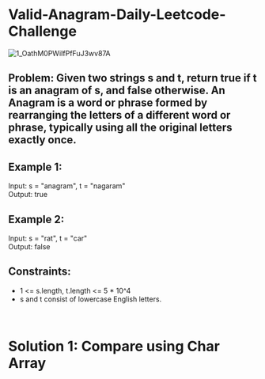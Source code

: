 # Valid-Anagram-Daily-Leetcode-Challenge
![1_OathM0PWiIfPfFuJ3wv87A](https://github.com/albrran/Valid-Anagram-Daily-Leetcode-Challenge/assets/120284166/4d831238-d99d-4762-93b5-6311438f469d)
<br>
<h2>Problem: Given two strings s and t, return true if t is an anagram of s, and false otherwise. An <b>Anagram</b> is a word or phrase formed by rearranging the letters of a different word or phrase, typically using all the original letters exactly once.</h2>

<h2>Example 1:</h2>
    <p>
        Input: s = "anagram", t = "nagaram"<br>
        Output: true
    </p>
    <h2>Example 2:</h2>
    <p>
        Input: s = "rat", t = "car"<br>
        Output: false
    </p>
    <h2>Constraints:</h2>
    <ul>
        <li>1 <= s.length, t.length <= 5 * 10^4</li>
        <li>s and t consist of lowercase English letters.</li>
    </ul>
<br>
<h1>Solution 1: Compare using Char Array</h1>
<p></p>
    
